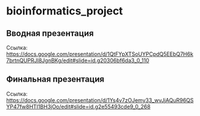 # bioinformatics_project

## Вводная презентация 
Ссылка: https://docs.google.com/presentation/d/1QtFYpXTSoUYPCpdQ5EEbQ7H6k7brtnQUPRJI8JgnBKg/edit#slide=id.g20306bf6da3_0_110

## Финальная презентация
Ссылка: https://docs.google.com/presentation/d/1Ys4v7zOJemy33_wvJjAQuR96QSYP47fw8HTI1BH3jOo/edit#slide=id.g2e55493cde9_0_268
